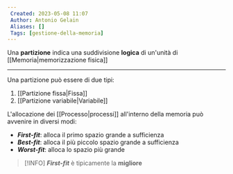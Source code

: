 ```yaml
---
 Created: 2023-05-08 11:07
 Author: Antonio Gelain
 Aliases: []
 Tags: [gestione-della-memoria]
---
```


Una **partizione** indica una suddivisione **logica** di un'unità di [[Memoria|memorizzazione fisica]]

---

Una partizione può essere di due tipi:
1. [[Partizione fissa|Fissa]]
2. [[Partizione variabile|Variabile]]

L'allocazione dei [[Processo|processi]] all'interno della memoria può avvenire in diversi modi:
- ***First-fit***: alloca il primo spazio grande a sufficienza
- ***Best-fit***: alloca il più piccolo spazio grande a sufficienza
- ***Worst-fit***: alloca lo spazio più grande

>[!INFO] ***First-fit*** è tipicamente la **migliore**